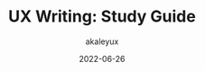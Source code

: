 ---
author: akaleyux
date: 2022-06-26
permalink: false
publisher: nngroup
tags:
  - guides
  - user-experience
target_url: https://www.nngroup.com/articles/ux-writing-study-guide/
title: "UX Writing: Study Guide"
---